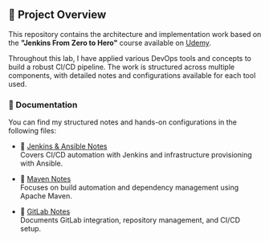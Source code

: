 ## 📘 Project Overview

This repository contains the architecture and implementation work based on the **"Jenkins From Zero to Hero"** course available on [Udemy](https://www.udemy.com/course/jenkins-from-zero-to-hero/learn/lecture/12999622#overview).

Throughout this lab, I have applied various DevOps tools and concepts to build a robust CI/CD pipeline. The work is structured across multiple components, with detailed notes and configurations available for each tool used.

### 📂 Documentation

You can find my structured notes and hands-on configurations in the following files:

- 📄 [Jenkins & Ansible Notes](readme_jenkins/README.md)  
  Covers CI/CD automation with Jenkins and infrastructure provisioning with Ansible.

- 📄 [Maven Notes](readme_maven/README.md)  
  Focuses on build automation and dependency management using Apache Maven.

- 📄 [GitLab Notes](readme_gitlab/README.md)  
  Documents GitLab integration, repository management, and CI/CD setup.